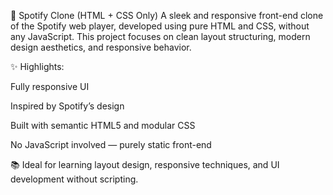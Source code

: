 🎵 Spotify Clone (HTML + CSS Only)
A sleek and responsive front-end clone of the Spotify web player, developed using pure HTML and CSS, without any JavaScript. This project focuses on clean layout structuring, modern design aesthetics, and responsive behavior.

✨ Highlights:

Fully responsive UI

Inspired by Spotify’s design

Built with semantic HTML5 and modular CSS

No JavaScript involved — purely static front-end

📚 Ideal for learning layout design, responsive techniques, and UI development without scripting.
